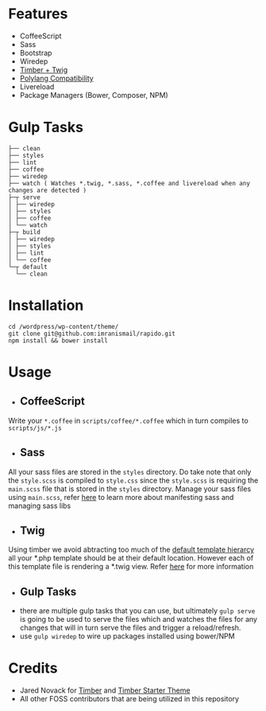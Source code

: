 # Features
- CoffeeScript
- Sass
- Bootstrap
- Wiredep
- [Timber + Twig](https://github.com/jarednova/timber)
- [Polylang Compatibility](https://polylang.wordpress.com/)
- Livereload
- Package Managers (Bower, Composer, NPM)

# Gulp Tasks

```
├── clean
├── styles
├── lint
├── coffee
├── wiredep
├── watch ( Watches *.twig, *.sass, *.coffee and livereload when any changes are detected )
├─┬ serve
│ ├── wiredep
│ ├── styles
│ ├── coffee
│ └── watch
├─┬ build
│ ├── wiredep
│ ├── styles
│ ├── lint
│ └── coffee
└─┬ default
  └── clean
```

# Installation

```
cd /wordpress/wp-content/theme/
git clone git@github.com:imranismail/rapido.git
npm install && bower install
```

# Usage

- ## CoffeeScript
Write your `*.coffee` in `scripts/coffee/*.coffee` which in turn compiles to `scripts/js/*.js`

- ## Sass
All your sass files are stored in the `styles` directory. Do take note that only the `style.scss` is compiled to `style.css` since the `style.scss` is requiring the `main.scss` file that is stored in the `styles` directory. Manage your sass files using `main.scss`, refer [here](http://thesassway.com/beginner/how-to-structure-a-sass-project) to learn more about manifesting sass and managing sass libs

- ## Twig
Using timber we avoid abtracting too much of the [default template hierarcy](http://wphierarchy.com/) all your *.php template should be at their default location. However each of this template file is rendering a *.twig view. Refer [here](https://github.com/jarednova/timber/wiki) for more information

- ## Gulp Tasks
 - there are multiple gulp tasks that you can use, but ultimately `gulp serve` is going to be used to serve the files which and watches the files for any changes that will in turn serve the files and trigger a reload/refresh.
 - use `gulp wiredep` to wire up packages installed using bower/NPM

# Credits
 - Jared Novack for [Timber](https://github.com/jarednova/timber) and [Timber Starter Theme](https://github.com/Upstatement/timber-starter-theme)
 - All other FOSS contributors that are being utilized in this repository
